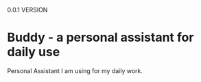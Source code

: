 0.0.1 VERSION

# Buddy - a personal assistant for daily use

Personal Assistant I am using for my daily work.
